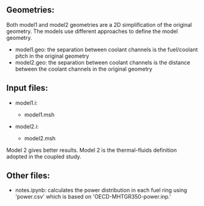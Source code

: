 Geometries:
-----------
Both model1 and model2 geometries are a 2D simplification of the original geometry.
The models use different approaches to define the model geometry.

* model1.geo: the separation between coolant channels is the fuel/coolant pitch in the original geometry
* model2.geo: the separation between coolant channels is the distance between the coolant channels in the original geometry

Input files:
------------

* model1.i:
 	- model1.msh

* model2.i:
	- model2.msh

Model 2 gives better results.
Model 2 is the thermal-fluids definition adopted in the coupled study.

Other files:
------------
* notes.ipynb: calculates the power distribution in each fuel ring using 'power.csv' which is based on 'OECD-MHTGR350-power.inp.'
